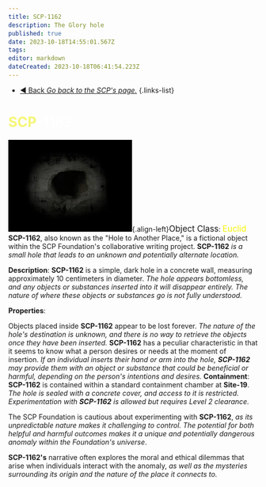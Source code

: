 ```yaml
---
title: SCP-1162
description: The Glory hole 
published: true
date: 2023-10-18T14:55:01.567Z
tags: 
editor: markdown
dateCreated: 2023-10-18T06:41:54.223Z
---
```


- [:arrow_backward: Back *Go back to the SCP's page.*](/en/game/scps#scps)
{.links-list}
# <font color="#f5f576">SCP</font><font color="white">-</font><font color="white">1162</font>
![1162.webp](/images/roles/1162.webp){.align-left}<big>Object Class</big>: <font color="#f5f503"><big>Euclid</big></font>
**SCP-1162**, also known as the "Hole to Another Place," is a fictional object within the SCP Foundation's collaborative writing project. **SCP-1162** *is a small hole that leads to an unknown and potentially alternate location.*

**Description**:
**SCP-1162** is a simple, dark hole in a concrete wall, measuring approximately 10 centimeters in diameter. *The hole appears bottomless, and any objects or substances inserted into it will disappear entirely. The nature of where these objects or substances go is not fully understood.*

**Properties**:

Objects placed inside **SCP-1162** appear to be lost forever. *The nature of the hole's destination is unknown, and there is no way to retrieve the objects once they have been inserted.*
**SCP-1162** has a peculiar characteristic in that it seems to know what a person desires or needs at the moment of insertion. *If an individual inserts their hand or arm into the hole, **SCP-1162** may provide them with an object or substance that could be beneficial or harmful, depending on the person's intentions and desires.*
**Containment**:
**SCP-1162** is contained within a standard containment chamber at **Site-19**. *The hole is sealed with a concrete cover, and access to it is restricted. Experimentation with **SCP-1162** is allowed but requires Level 2 clearance.*

The SCP Foundation is cautious about experimenting with **SCP-1162**, *as its unpredictable nature makes it challenging to control. The potential for both helpful and harmful outcomes makes it a unique and potentially dangerous anomaly within the Foundation's universe*.

**SCP-1162's** narrative often explores the moral and ethical dilemmas that arise when individuals interact with the anomaly, *as well as the mysteries surrounding its origin and the nature of the place it connects to.*
